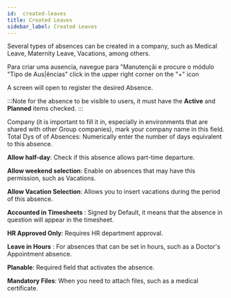 ```yaml
---
id:  created-leaves
title: Created Leaves
sidebar_label: Created Leaves
---
```



Several types of absences can be created in a company, such as Medical Leave, Maternity Leave, Vacations, among others.

Para criar uma ausencia, navegue para "Manutençãi e procure o módulo "Tipo de Aus|ências"
click in the upper right corner on the "+" icon


A screen will open to register the desired Absence.

:::Note
for the absence to be visible to users, it must have the **Active** and **Planned** items checked.
:::

Company (it is important to fill it in, especially in environments that are shared with other Group companies), mark your company name in this field.
Total Dys of of Absences: Numerically enter the number of days equivalent to this absence.

**Allow half-day**: Check if this absence allows part-time departure. 

**Allow weekend selection**: Enable on absences that may have this permission, such as Vacations.

**Allow Vacation Selection**: Allows you to insert vacations during the period of this absence.

**Accounted in Timesheets** : Signed by Default, it means that the absence in question will appear in the timesheet.

**HR Approved Only**: Requires HR department approval.

**Leave in Hours** : For absences that can be set in hours, such as a Doctor's Appointment absence.

**Planable**: Required field that activates the absence.

**Mandatory Files**: When you need to attach files, such as a medical certificate.


 

